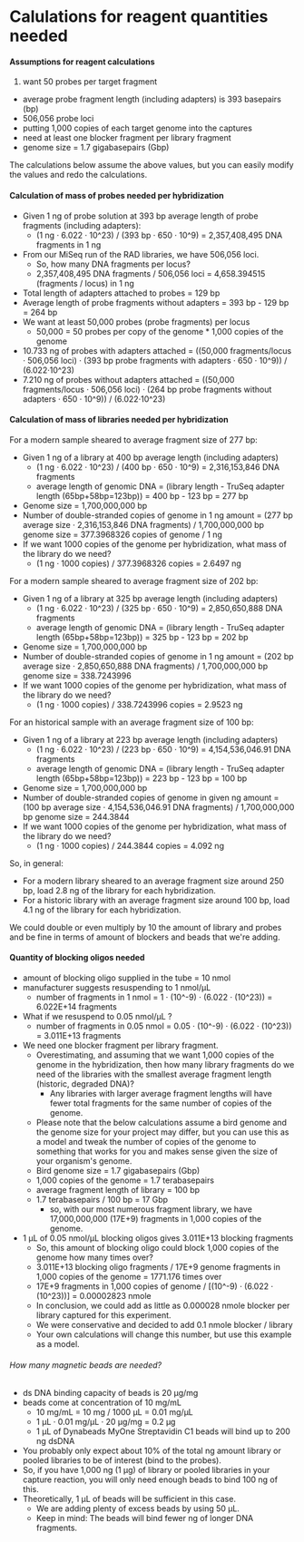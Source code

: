# Calulations for reagent quantities needed  

#### Assumptions for reagent calculations  
1. want 50 probes per target fragment
* average probe fragment length (including adapters) is 393 basepairs (bp)
* 506,056 probe loci
* putting 1,000 copies of each target genome into the captures
* need at least one blocker fragment per library fragment
* genome size = 1.7 gigabasepairs (Gbp)

The calculations below assume the above values, but you can easily modify the values and redo the calculations.  

#### Calculation of mass of probes needed per hybridization
* Given 1 ng of probe solution at 393 bp average length of probe fragments (including adapters):
    * (1 ng · 6.022 · 10^23) / (393 bp · 650 · 10^9) = 2,357,408,495 DNA fragments in 1 ng
* From our MiSeq run of the RAD libraries, we have 506,056 loci.
    * So, how many DNA fragments per locus?
    * 2,357,408,495 DNA fragments / 506,056 loci = 4,658.394515 (fragments / locus) in 1 ng
* Total length of adapters attached to probes = 129 bp
* Average length of probe fragments without adapters = 393 bp - 129 bp = 264 bp
* We want at least 50,000 probes (probe fragments) per locus
    * 50,000 = 50 probes per copy of the genome * 1,000 copies of the genome
* 10.733 ng of probes with adapters attached = ((50,000 fragments/locus · 506,056 loci) · (393 bp probe fragments with adapters · 650 · 10^9)) / (6.022·10^23)
* 7.210 ng of probes without adapters attached = ((50,000 fragments/locus · 506,056 loci) · (264 bp probe fragments without adapters · 650 · 10^9)) / (6.022·10^23)

#### Calculation of mass of libraries needed per hybridization
For a modern sample sheared to average fragment size of 277 bp:  
* Given 1 ng of a library at 400 bp average length (including adapters)
    * (1 ng · 6.022 · 10^23) / (400 bp · 650 · 10^9) = 2,316,153,846 DNA fragments
    * average length of genomic DNA = (library length - TruSeq adapter length (65bp+58bp=123bp)) = 400 bp - 123 bp = 277 bp
* Genome size = 1,700,000,000 bp
* Number of double-stranded copies of genome in 1 ng amount = (277 bp average size · 2,316,153,846 DNA fragments) / 1,700,000,000 bp genome size = 377.3968326 copies of genome / 1 ng
* If we want 1000 copies of the genome per hybridization, what mass of the library do we need?
    * (1 ng · 1000 copies) / 377.3968326 copies = 2.6497 ng

For a modern sample sheared to average fragment size of 202 bp:  
* Given 1 ng of a library at 325 bp average length (including adapters)
    * (1 ng · 6.022 · 10^23) / (325 bp · 650 · 10^9) = 2,850,650,888 DNA fragments
    * average length of genomic DNA = (library length - TruSeq adapter length (65bp+58bp=123bp)) = 325 bp - 123 bp = 202 bp
* Genome size = 1,700,000,000 bp
* Number of double-stranded copies of genome in 1 ng amount = (202 bp average size · 2,850,650,888 DNA fragments) / 1,700,000,000 bp genome size = 338.7243996
* If we want 1000 copies of the genome per hybridization, what mass of the library do we need?
    * (1 ng · 1000 copies) / 338.7243996 copies = 2.9523 ng

For an historical sample with an average fragment size of 100 bp:  
* Given 1 ng of a library at 223 bp average length (including adapters)
    * (1 ng · 6.022 · 10^23) / (223 bp · 650 · 10^9) = 4,154,536,046.91 DNA fragments
    * average length of genomic DNA = (library length - TruSeq adapter length (65bp+58bp=123bp)) = 223 bp - 123 bp = 100 bp
* Genome size = 1,700,000,000 bp
* Number of double-stranded copies of genome in given ng amount = (100 bp average size · 4,154,536,046.91 DNA fragments) / 1,700,000,000 bp genome size = 244.3844
* If we want 1000 copies of the genome per hybridization, what mass of the library do we need?
    * (1 ng · 1000 copies) / 244.3844 copies = 4.092 ng

So, in general:  
* For a modern library sheared to an average fragment size around 250 bp, load 2.8 ng of the library for each hybridization.
* For a historic library with an average fragment size around 100 bp, load 4.1 ng of the library for each hybridization.

We could double or even multiply by 10 the amount of library and probes and be fine in terms of amount of blockers and beads that we're adding.  

#### Quantity of blocking oligos needed
* amount of blocking oligo supplied in the tube = 10 nmol
* manufacturer suggests resuspending to 1 nmol/µL
    * number of fragments in 1 nmol = 1 · (10^-9) · (6.022 · (10^23)) = 6.022E+14 fragments
* What if we resuspend to 0.05 nmol/µL ?
    * number of fragments in 0.05 nmol = 0.05 · (10^-9) · (6.022 · (10^23)) = 3.011E+13 fragments
* We need one blocker fragment per library fragment.
    * Overestimating, and assuming that we want 1,000 copies of the genome in the hybridization, then how many library fragments do we need of the libraries with the smallest average fragment length (historic, degraded DNA)?
        * Any libraries with larger average fragment lengths will have fewer total fragments for the same number of copies of the genome.
    * Please note that the below calculations assume a bird genome and the genome size for your project may differ, but you can use this as a model and tweak the number of copies of the genome to something that works for you and makes sense given the size of your organism's genome.
    * Bird genome size = 1.7 gigabasepairs (Gbp)
    * 1,000 copies of the genome = 1.7 terabasepairs
    * average fragment length of library = 100 bp
    * 1.7 terabasepairs / 100 bp = 17 Gbp
        * so, with our most numerous fragment library, we have 17,000,000,000 (17E+9) fragments in 1,000 copies of the genome.
* 1 µL of 0.05 nmol/µL blocking oligos gives 3.011E+13 blocking fragments
  * So, this amount of blocking oligo could block 1,000 copies of the genome how many times over?
  * 3.011E+13 blocking oligo fragments / 17E+9 genome fragments in 1,000 copies of the genome = 1771.176 times over
  * 17E+9 fragments in 1,000 copies of genome / [(10^-9) · (6.022 · (10^23))] = 0.00002823 nmole
  * In conclusion, we could add as little as 0.000028 nmole blocker per library captured for this experiment.
  * We were conservative and decided to add 0.1 nmole blocker / library
  * Your own calculations will change this number, but use this example as a model.

###### How many magnetic beads are needed?
* ds DNA binding capacity of beads is 20 µg/mg
* beads come at concentration of 10 mg/mL
    * 10 mg/mL = 10 mg / 1000 µL = 0.01 mg/µL
    * 1 µL · 0.01 mg/µL · 20 µg/mg = 0.2 µg
    * 1 µL of Dynabeads MyOne Streptavidin C1 beads will bind up to 200 ng dsDNA
* You probably only expect about 10% of the total ng amount library or pooled libraries to be of interest (bind to the probes).
* So, if you have 1,000 ng (1 µg) of library or pooled libraries in your capture reaction, you will only need enough beads to bind 100 ng of this.
* Theoretically, 1 µL of beads will be sufficient in this case.
    * We are adding plenty of excess beads by using 50 µL.
    * Keep in mind: The beads will bind fewer ng of longer DNA fragments.
